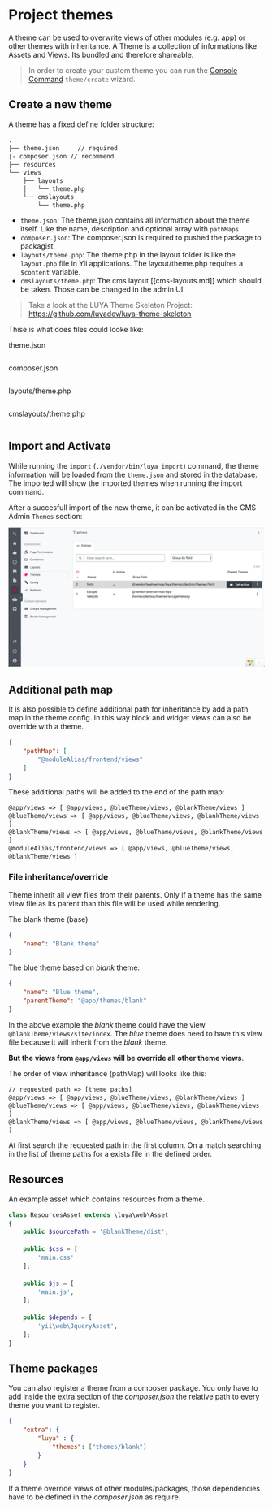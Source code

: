 # Project themes

A theme can be used to overwrite views of other modules (e.g. app) or other themes with inheritance. A Theme is a collection of informations like Assets and Views. Its bundled and therefore shareable.

> In order to create your custom theme you can run the [Console Command](luya-console.md) `theme/create` wizard.

## Create a new theme

A theme has a fixed define folder structure:

```
.
├── theme.json     // required
|- composer.json // recommend
├── resources
└── views
    ├── layouts
    │   └── theme.php
    └── cmslayouts
        └── theme.php   
```

+ `theme.json`: The theme.json contains all information about the theme itself. Like the name, description and optional array with `pathMaps`.
+ `composer.json`: The composer.json is required to pushed the package to packagist. 
+ `layouts/theme.php`: The theme.php in the layout folder is like the `layout.php` file in Yii applications. The layout/theme.php requires a `$content` variable.
+ `cmslayouts/theme.php`: The cms layout [[cms-layouts.md]] which should be taken. Those can be changed in the admin UI.

> Take a look at the LUYA Theme Skeleton Project: https://github.com/luyadev/luya-theme-skeleton

Thise is what does files could looke like:

theme.json
```
```

composer.json
```
```

layouts/theme.php
```php
```

cmslayouts/theme.php
```php

```


## Import and Activate

While running the `import` (`./vendor/bin/luya import`) command, the theme information will be loaded from the `theme.json` and stored in the database. The imported will show the imported themes when running the import command.

After a succesfull import of the new theme, it can be activated in the CMS Admin `Themes` section:

![theme-management](https://raw.githubusercontent.com/luyadev/luya/master/docs/guide/img/theme-management.png "LUYA theme management")

## Additional path map

It is also possible to define additional path for inheritance by add a path map in the theme config.
In this way block and widget views can also be override with a theme.

```json
{
    "pathMap": [
        "@moduleAlias/frontend/views"
    ]
}
```

These additional paths will be added to the end of the path map:

```
@app/views => [ @app/views, @blueTheme/views, @blankTheme/views ]
@blueTheme/views => [ @app/views, @blueTheme/views, @blankTheme/views ]
@blankTheme/views => [ @app/views, @blueTheme/views, @blankTheme/views ]
@moduleAlias/frontend/views => [ @app/views, @blueTheme/views, @blankTheme/views ]
```

### File inheritance/override

Theme inherit all view files from their parents. Only if a theme has the same view file as its parent than this file will be used while rendering.

The blank theme (base)

```json
{
    "name": "Blank theme"
}
```

The blue theme based on *blank* theme:

```json
{
    "name": "Blue theme",
    "parentTheme": "@app/themes/blank"
}
```

In the above example the *blank* theme could have the view `@blankTheme/views/site/index`. The *blue* theme does need to have this view file because it will inherit from the *blank* theme.

**But the views from `@app/views` will be override all other theme views**.

The order of view inheritance (pathMap) will looks like this:

```
// requested path => [theme paths]
@app/views => [ @app/views, @blueTheme/views, @blankTheme/views ]
@blueTheme/views => [ @app/views, @blueTheme/views, @blankTheme/views ]
@blankTheme/views => [ @app/views, @blueTheme/views, @blankTheme/views ]
```

At first search the requested path in the first column. On a match searching in the list of theme paths for a exists file in the defined order.

## Resources

An example asset which contains resources from a theme.

```php
class ResourcesAsset extends \luya\web\Asset
{
    public $sourcePath = '@blankTheme/dist';
    
    public $css = [
        'main.css'
    ];

    public $js = [
        'main.js',
    ];

    public $depends = [
        'yii\web\JqueryAsset',
    ];
}
```

## Theme packages

You can also register a theme from a composer package.
You only have to add inside the extra section of the *composer.json* the relative path to every theme you want to register.

```json
{
    "extra": {
        "luya" : {
            "themes": ["themes/blank"]
        }
    }
}
```

If a theme override views of other modules/packages, those dependencies have to be defined in the *composer.json* as require.
